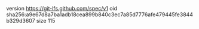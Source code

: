version https://git-lfs.github.com/spec/v1
oid sha256:a9e67d8a7ba1adb18cea899b840c3ec7a85d7776afe479445fe3844b329d3607
size 115
